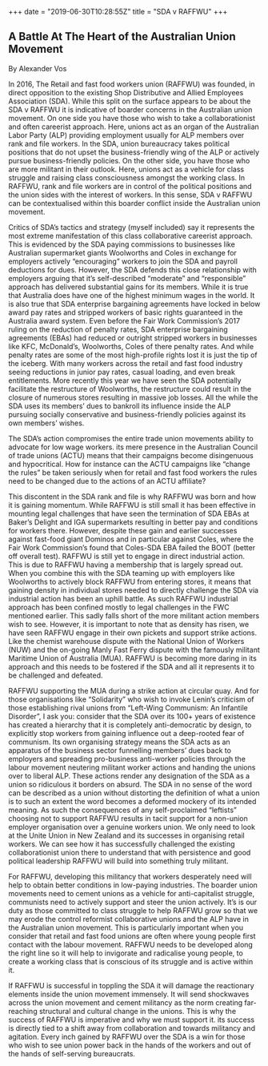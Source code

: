 +++ 
date = "2019-06-30T10:28:55Z" 
title = "SDA v RAFFWU"
+++

## A Battle At The Heart of the Australian Union Movement

By Alexander Vos

In 2016, The Retail and fast food workers union (RAFFWU) was founded, in direct opposition to the 
existing Shop Distributive and Allied Employees Association (SDA). While this split on the surface 
appears to be about the SDA v RAFFWU it is indicative of boarder concerns in the Australian union 
movement. On one side you have those who wish to take a collaborationist and often careerist approach. 
Here, unions act as an organ of the Australian Labor Party (ALP) providing employment usually for ALP 
members over rank and file workers. In the SDA, union bureaucracy takes political positions that do 
not upset the business-friendly wing of the ALP or actively pursue business-friendly policies. On the 
other side, you have those who are more militant in their outlook. Here, unions act as a vehicle for 
class struggle and raising class consciousness amongst the working class. In RAFFWU, rank and file 
workers are in control of the political positions and the union sides with the interest of workers. In 
this sense, SDA v RAFFWU can be contextualised within this boarder conflict inside the Australian 
union movement.

Critics of SDA’s tactics and strategy (myself included) say it represents the most extreme 
manifestation of this class collaborative careerist approach. This is evidenced by the SDA paying 
commissions to businesses like Australian supermarket giants Woolworths and Coles in exchange for 
employers actively “encouraging” workers to join the SDA and payroll deductions for dues. However, the 
SDA defends this close relationship with employers arguing that it’s self-described “moderate” and 
“responsible” approach has delivered substantial gains for its members. While it is true that 
Australia does have one of the highest minimum wages in the world. It is also true that SDA enterprise 
bargaining agreements have locked in below award pay rates and stripped workers of basic rights 
guaranteed in the Australia award system. Even before the Fair Work Commission’s 2017 ruling on the 
reduction of penalty rates, SDA enterprise bargaining agreements (EBAs) had reduced or outright 
stripped workers in businesses like KFC, McDonald’s, Woolworths, Coles of there penalty rates. And 
while penalty rates are some of the most high-profile rights lost it is just the tip of the iceberg. 
With many workers across the retail and fast food industry seeing reductions in junior pay rates, 
casual loading, and even break entitlements. More recently this year we have seen the SDA potentially 
facilitate the restructure of Woolworths, the restructure could result in the closure of numerous 
stores resulting in massive job losses. All the while the SDA uses its members’ dues to bankroll its 
influence inside the ALP pursuing socially conservative and business-friendly policies against its own 
members’ wishes.

The SDA’s action compromises the entire trade union movements ability to advocate for low wage 
workers. its mere presence in the Australian Council of trade unions (ACTU) means that their campaigns 
become disingenuous and hypocritical. How for instance can the ACTU campaigns like “change the rules” 
be taken seriously when for retail and fast food workers the rules need to be changed due to the 
actions of an ACTU affiliate?

This discontent in the SDA rank and file is why RAFFWU was born and how it is gaining momentum. While 
RAFFWU is still small it has been effective in mounting legal challenges that have seen the 
termination of SDA EBAs at Baker’s Delight and IGA supermarkets resulting in better pay and conditions 
for workers there. However, despite these gain and earlier successes against fast-food giant Dominos 
and in particular against Coles, where the Fair Work Commission’s found that Coles-SDA EBA failed the 
BOOT (better off overall test). RAFFWU is still yet to engage in direct industrial action. This is due 
to RAFFWU having a membership that is largely spread out. When you combine this with the SDA teaming 
up with employers like Woolworths to actively block RAFFWU from entering stores, it means that gaining 
density in individual stores needed to directly challenge the SDA via industrial action has been an 
uphill battle. As such RAFFWU industrial approach has been confined mostly to legal challenges in the 
FWC mentioned earlier. This sadly falls short of the more militant action members wish to see. 
However, it is important to note that as density has risen, we have seen RAFFWU engage in their own 
pickets and support strike actions. Like the chemist warehouse dispute with the National Union of 
Workers (NUW) and the on-going Manly Fast Ferry dispute with the famously militant Maritime Union of 
Australia (MUA). RAFFWU is becoming more daring in its approach and this needs to be fostered if the 
SDA and all it represents it to be challenged and defeated.

RAFFWU supporting the MUA during a strike action at circular quay. And for those organisations like 
“Solidarity” who wish to invoke Lenin’s criticism of those establishing rival unions from “Left-Wing 
Communism: An Infantile Disorder”, I ask you: consider that the SDA over its 100+ years of existence 
has created a hierarchy that it is completely anti-democratic by design, to explicitly stop workers 
from gaining influence out a deep-rooted fear of communism. Its own organising strategy means the SDA 
acts as an apparatus of the business sector funnelling members’ dues back to employers and spreading 
pro-business anti-worker policies through the labour movement neutering militant worker actions and 
handing the unions over to liberal ALP. These actions render any designation of the SDA as a union so 
ridiculous it borders on absurd. The SDA in no sense of the word can be described as a union without 
distorting the definition of what a union is to such an extent the word becomes a deformed mockery of 
its intended meaning. As such the consequences of any self-proclaimed “leftists” choosing not to 
support RAFFWU results in tacit support for a non-union employer organisation over a genuine workers 
union. We only need to look at the Unite Union in New Zealand and its successes in organising retail 
workers. We can see how it has successfully challenged the existing collaborationist union there to 
understand that with persistence and good political leadership RAFFWU will build into something truly 
militant.

For RAFFWU, developing this militancy that workers desperately need will help to obtain better 
conditions in low-paying industries. The boarder union movements need to cement unions as a vehicle 
for anti-capitalist struggle, communists need to actively support and steer the union actively. It’s 
is our duty as those committed to class struggle to help RAFFWU grow so that we may erode the control 
reformist collaborative unions and the ALP have in the Australian union movement. This is particularly 
important when you consider that retail and fast food unions are often where young people first 
contact with the labour movement. RAFFWU needs to be developed along the right line so it will help to 
invigorate and radicalise young people, to create a working class that is conscious of its struggle 
and is active within it.

If RAFFWU is successful in toppling the SDA it will damage the reactionary elements inside the union 
movement immensely. It will send shockwaves across the union movement and cement militancy as the norm 
creating far-reaching structural and cultural change in the unions. This is why the success of RAFFWU 
is imperative and why we must support it. its success is directly tied to a shift away from 
collaboration and towards militancy and agitation. Every inch gained by RAFFWU over the SDA is a win 
for those who wish to see union power back in the hands of the workers and out of the hands of 
self-serving bureaucrats.

